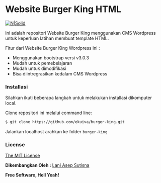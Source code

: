 # Website Burger King HTML

[![N|Solid](https://cldup.com/dTxpPi9lDf.thumb.png)](https://nodesource.com/products/nsolid)

Ini adalah repositori Website Burger King menggunakan CMS Wordpress untuk keperluan latihan membuat template HTML.

Fitur dari Website Burger King Wordpress ini :
  - Menggunakan bootstrap versi v3.0.3
  - Mudah untuk pemebelajaran
  - Mudah untuk dimodifikasi
  - Bisa diintregrasikan kedalam CMS Wordpress
  
### Installasi

Silahkan ikuti beberapa langkah untuk melakukan installasi dikomputer local.

Clone repositori ini melalui command line:
```sh
$ git clone https://github.com/ekuiva/burger-king.git
```
Jalankan localhost arahkan ke folder ```burger-king```

### License

[The MIT License](https://opensource.org/licenses/MIT)

**Dikembangkan Oleh :**
[Lani Asep Sutisna](https://github.com/laniasepsutisna)

**Free Software, Hell Yeah!**

